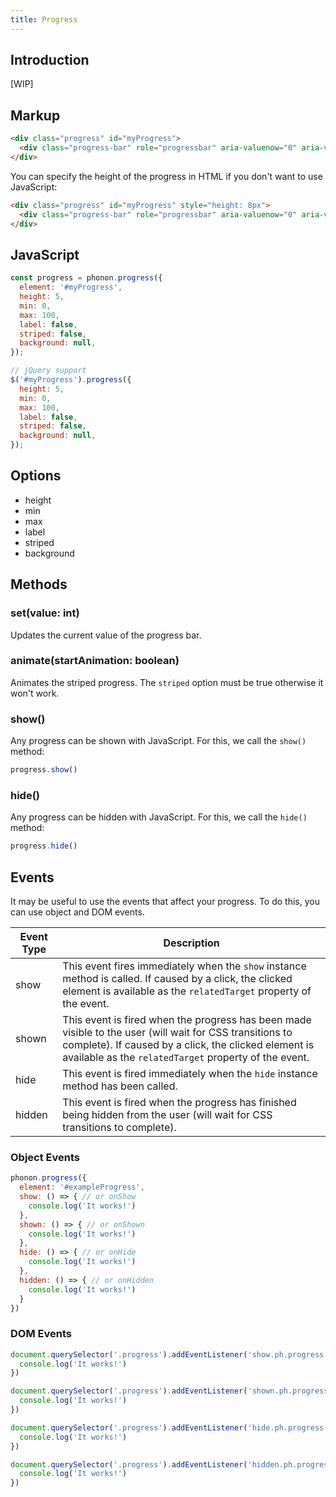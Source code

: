 ```yaml
---
title: Progress
---
```


## Introduction

[WIP]

## Markup

```html
<div class="progress" id="myProgress">
  <div class="progress-bar" role="progressbar" aria-valuenow="0" aria-valuemin="0" aria-valuemax="100"></div>
</div>
```

You can specify the height of the progress in HTML if you don't want to use JavaScript:

```html
<div class="progress" id="myProgress" style="height: 8px">
  <div class="progress-bar" role="progressbar" aria-valuenow="0" aria-valuemin="0" aria-valuemax="100"></div>
</div>
```

## JavaScript

```js
const progress = phonon.progress({
  element: '#myProgress',
  height: 5,
  min: 0,
  max: 100,
  label: false,
  striped: false,
  background: null,
});

// jQuery support
$('#myProgress').progress({
  height: 5,
  min: 0,
  max: 100,
  label: false,
  striped: false,
  background: null,
});
```

## Options

- height
- min
- max
- label
- striped
- background

## Methods

### set(value: int)

Updates the current value of the progress bar.

### animate(startAnimation: boolean)

Animates the striped progress. The `striped` option must be true otherwise it won't work.

### show()

Any progress can be shown with JavaScript. For this, we call the `show()` method:

```js
progress.show()
```

### hide()

Any progress can be hidden with JavaScript. For this, we call the `hide()` method:

```js
progress.hide()
```

## Events

It may be useful to use the events that affect your progress.
To do this, you can use object and DOM events.


|     Event Type     |     Description      |
|--------------------|----------------------|
|  show    |   This event fires immediately when the <code>show</code> instance method is called. If caused by a click, the clicked element is available as the <code>relatedTarget</code> property of the event.   |
|  shown   |  This event is fired when the progress has been made visible to the user (will wait for CSS transitions to complete). If caused by a click, the clicked element is available as the <code>relatedTarget</code> property of the event.    |
|  hide    |    This event is fired immediately when the <code>hide</code> instance method has been called.   |
|  hidden  |   This event is fired when the progress has finished being hidden from the user (will wait for CSS transitions to complete).    |


### Object Events

```js
phonon.progress({
  element: '#exampleProgress',
  show: () => { // or onShow
    console.log('It works!')
  },
  shown: () => { // or onShown
    console.log('It works!')
  },
  hide: () => { // or onHide
    console.log('It works!')
  },
  hidden: () => { // or onHidden
    console.log('It works!')
  }
})
```

### DOM Events

```js
document.querySelector('.progress').addEventListener('show.ph.progress', () => {
  console.log('It works!')
})

document.querySelector('.progress').addEventListener('shown.ph.progress', () => {
  console.log('It works!')
})

document.querySelector('.progress').addEventListener('hide.ph.progress', () => {
  console.log('It works!')
})

document.querySelector('.progress').addEventListener('hidden.ph.progress', () => {
  console.log('It works!')
})
```
